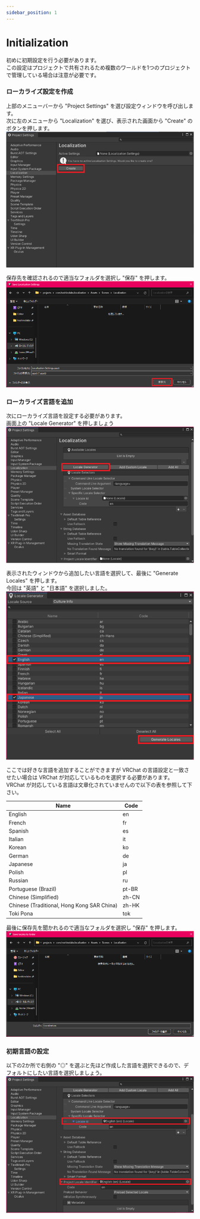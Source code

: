 ```yaml
---
sidebar_position: 1
---
```


# Initialization

初めに初期設定を行う必要があります。  
この設定はプロジェクトで共有されるため複数のワールドを1つのプロジェクトで管理している場合は注意が必要です。  

### ローカライズ設定を作成

上部のメニューバーから "Project Settings" を選び設定ウィンドウを呼び出します。  
次に左のメニューから "Localization" を選び、表示された画面から "Create" のボタンを押します。  
![](img/initialization-01.png)

保存先を確認されるので適当なフォルダを選択し "保存" を押します。  
![](img/initialization-02.png)

### ローカライズ言語を追加

次にローカライズ言語を設定する必要があります。  
画面上の "Locale Generator" を押しましょう  
![](img/initialization-03.png)

表示されたウィンドウから追加したい言語を選択して、最後に "Generate Locales" を押します。  
今回は "英語" と "日本語" を選択しました。  
![](img/initialization-04.png)

ここでは好きな言語を追加することができますが VRChat の言語設定と一致させたい場合は VRChat が対応しているものを選択する必要があります。  
VRChat が対応している言語は文章化されていませんので以下の表を参照して下さい。  

| Name | Code |
| ---- | ---- |
| English | en |
| French | fr |
| Spanish | es |
| Italian | it |
| Korean | ko |
| German | de |
| Japanese | ja |
| Polish | pl |
| Russian | ru |
| Portuguese (Brazil) | pt-BR |
| Chinese (Simplified) | zh-CN |
| Chinese (Traditional, Hong Kong SAR China) | zh-HK |
| Toki Pona | tok |

最後に保存先を聞かれるので適当なフォルダを選択し "保存" を押します。  
![](img/initialization-05.png)

### 初期言語の設定

以下の2か所で右側の "◎" を選ぶと先ほど作成した言語を選択できるので、デフォルトにしたい言語を選択しましょう。  
![](img/initialization-06.png)

